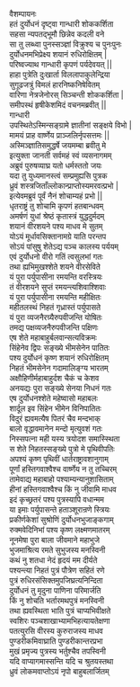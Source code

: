 वैशम्पायनः  
हतं दुर्योधनं दृष्ट्वा गान्धारी शोककर्शिता  
सहसा न्यपतद्भूमौ छिन्नेव कदली वने  
सा तु लब्ध्वा पुनस्सञ्ज्ञां विक्रुश्य च पुनःपुनः  
दुर्योधनमभिप्रेक्ष्य शयानं रुधिरोक्षितम् |  
परिष्वज्याथ गान्धारी कृपणं पर्यदेवयत् ||  
हाहा पुत्रेति दुःखार्ता विललापाकुलेन्द्रिया  
सुगूढजत्रुं विमलं हारनिष्कनिषेवितम्  
वारिणा नेत्रजेनोरस् सिञ्चन्ती शोककर्शिता |  
समीपस्थं हृषीकेशमिदं वचनमब्रवीत् ||  
गान्धारी  
उपस्थितेऽस्मिन्सङ्ग्रामे ज्ञातीनां सङ्क्षये विभो |  
मामयं प्राह वार्ष्णेय प्राञ्जलिर्नृपसत्तमः ||  
अस्मिञ्ज्ञातिसमुद्धर्षे जयमम्बा ब्रवीतु मे  
इत्युक्ता जानती सर्वमहं स्वं व्यसनागमम्  
अब्रुवं पुरुषव्याघ्र यतो धर्मस्ततो जयः  
यदा तु युध्यमानस्त्वं सम्प्रमुह्यसि पुत्रक  
ध्रुवं शस्त्रजिताँल्लोकान्प्राप्तोस्यमरवत्प्रभो |  
इत्येवमब्रुवं पूर्वं नैनं शोचाम्यहं प्रभो ||  
धृतराष्ट्रं तु शोचामि कृपणं हतबान्धवम्  
अमर्षणं युधां श्रेष्ठं कृतास्त्रं युद्धदुर्मदम्  
शयानं वीरशयने पश्य माधव मे सुतम्  
योऽयं मूर्धावसिक्तानामग्रे याति परन्तप  
सोऽयं पांसुषु शेतेऽद्य पञ्च कालस्य पर्ययम्  
एवं दुर्योधनो वीरो गतिं त्वसुलभां गतः  
तथा ह्यभिमुखश्शेते शयने वीरसेविते  
यं पुरा पर्युपासीना रमयन्ति वरस्त्रियः  
तं वीरशयने सुप्तं रमयन्त्यशिवाश्शिवाः  
यं पुरा पर्युपासीना रमयन्ति महीक्षितः  
महीतलस्थं निहतं गृध्रास्तं पर्युपासते  
यं पुरा व्यजनैरग्र्यैरुपवीजन्ति योषितः  
तमद्य पक्षव्यजनैरुपवीजन्ति पक्षिणः  
एष शेते महाबाहुर्बलवान्सत्यविक्रमः  
सिंहेनेव द्विपः सङ्ख्ये भीमसेनेन पातितः  
पश्य दुर्योधनं कृष्ण शयानं रुधिरोक्षितम्  
निहतं भीमसेनेन गदामालिङ्ग्य भारतम्  
अक्षौहिणीर्महाबाहुर्दश चैकं च केशव  
अनयद्यः पुरा सङ्ख्ये सेनया निधनं गतः  
एष दुर्योधनश्शेते महेष्वासो महाबलः  
शार्दूल इव सिंहेन भीमेन विनिपातितः  
विदुरं ह्यवमत्यैष पितरं चैव मन्दभाक्  
बालो वृद्धावमानेन मन्दो मृत्युवशं गतः  
निस्सपत्ना मही यस्य त्रयोदश समास्स्थिता  
स शेते निहतस्सङ्ख्ये पुत्रो मे पृथिवीपतिः  
अपश्यं कृष्ण पृथिवीं धार्तराष्ट्रावशानुगाम्  
पूर्णां हस्तिगवाश्वैश्च वार्ष्णेय न तु तच्चिरम्  
तामेवाद्य महाबाहो पश्याम्यन्यानुशासिताम्  
हीनां हस्तिगवाश्वैश्च किं नु जीवामि माधव  
इदं कृच्छ्रतरं पश्य पुत्रस्यापि वधान्मम  
या इमाः पर्युपासन्ते हताञ्शूरान्रणे स्त्रियः  
प्रकीर्णकेशां सुश्रोणिं दुर्योधनभुजाङ्कगाम्  
रुक्मवेदिनिभां पश्य कृष्ण लक्ष्मणमातरम्  
नूनमेषा पुरा बाला जीवमाने महाभुजे  
भुजमाश्रित्य रमते सुभुजस्य मनस्विनी  
कथं नु शतधा नेदं हृदयं मम दीर्यते  
पश्यन्त्या निहतं पुत्रं पौत्रेण सहितं रणे  
पुत्रं रुधिरसंसिक्तमुपजिघ्रत्यनिन्दिता  
दुर्योधनं तु मृदुना पाणिना परिमार्जति  
किं नु शोचति भर्तारमथपुत्रं मनस्विनी  
तथा ह्यवस्थिता भाति पुत्रं चाप्यभिवीक्षते  
स्वशिरः पञ्चशाखाभ्यामभिहत्यायतेक्षणा  
पतत्युरसि वीरस्य कुरुराजस्य माधव  
पुण्डरीकमिवाघ्राति पुण्डरीकान्तरप्रभा  
मुखं प्रमृज्य पुत्रस्य भर्तुश्चैव तपस्विनी  
यदि वाप्यागमास्सन्ति यदि च श्रुतयस्तथा  
ध्रुवं लोकमवाप्तोऽयं नृपो बाहुबलार्जितम्  
